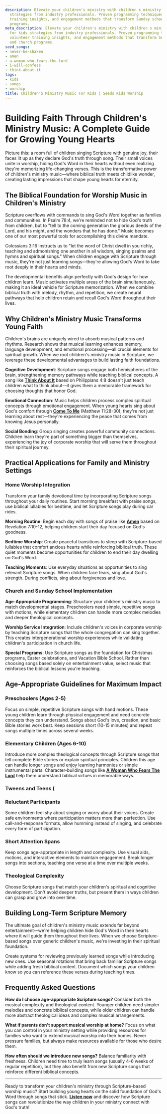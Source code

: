 ```yaml
---
description: Elevate your children's ministry with children s ministry music for kids
  strategies from industry professionals. Proven programming techniques, volunteer
  training insights, and engagement methods that transform Sunday school and church
  programs.
meta_description: Elevate your children's ministry with children s ministry music
  for kids strategies from industry professionals. Proven programming techniques,
  volunteer training insights, and engagement methods that transform Sunday school
  and church programs.
seed_songs:
- never-be-shaken
- amen
- a-woman-who-fears-the-lord
- i-will-confess
- think-about-it
tags:
- kids
- songs
- worship
title: Children'S Ministry Music For Kids | Seeds Kids Worship
---
```

# Building Faith Through Children's Ministry Music: A Complete Guide for Growing Young Hearts

Picture this: a room full of children singing Scripture with genuine joy, their faces lit up as they declare God's truth through song. Their small voices unite in worship, hiding God's Word in their hearts without even realizing they're memorizing life-changing verses. This is the transformative power of children's ministry music—where biblical truth meets childlike wonder, creating lasting impressions that shape young hearts for eternity.

## The Biblical Foundation for Worship Music in Children's Ministry

Scripture overflows with commands to sing God's Word together as families and communities. In Psalm 78:4, we're reminded not to hide God's truth from children, but to "tell to the coming generation the glorious deeds of the Lord, and his might, and the wonders that he has done." Music becomes one of our most powerful tools for accomplishing this divine mandate.

Colossians 3:16 instructs us to "let the word of Christ dwell in you richly, teaching and admonishing one another in all wisdom, singing psalms and hymns and spiritual songs." When children engage with Scripture through music, they're not just learning songs—they're allowing God's Word to take root deeply in their hearts and minds.

The developmental benefits align perfectly with God's design for how children learn. Music activates multiple areas of the brain simultaneously, making it an ideal vehicle for Scripture memorization. When we combine biblical truth with melody, rhythm, and repetition, we create neural pathways that help children retain and recall God's Word throughout their lives.

## Why Children's Ministry Music Transforms Young Faith

Children's brains are uniquely wired to absorb musical patterns and rhythms. Research shows that musical learning enhances memory, language development, and emotional processing—all crucial elements for spiritual growth. When we root children's ministry music in Scripture, we leverage these developmental advantages to build lasting faith foundations.

**Cognitive Development**: Scripture songs engage both hemispheres of the brain, strengthening memory pathways while teaching biblical concepts. A song like **[Think About It](https://seedskidsworship.com/product/think-about-it-philippians-48/)** based on Philippians 4:8 doesn't just teach children what to think about—it gives them a memorable framework for choosing thoughts that honor God.

**Emotional Connection**: Music helps children process complex spiritual concepts through emotional engagement. When young hearts sing about God's comfort through **[Come To Me](https://seedskidsworship.com/product/when-you-lie-down-lullabies-scripture-songs/)** (Matthew 11:28-30), they're not just learning about rest—they're experiencing the peace that comes from knowing Jesus personally.

**Social Bonding**: Group singing creates powerful community connections. Children learn they're part of something bigger than themselves, experiencing the joy of corporate worship that will serve them throughout their spiritual journey.

## Practical Applications for Family and Ministry Settings

### Home Worship Integration

Transform your family devotional time by incorporating Scripture songs throughout your daily routines. Start morning breakfast with praise songs, use biblical lullabies for bedtime, and let Scripture songs play during car rides.

**Morning Routine**: Begin each day with songs of praise like **[Amen](https://seedskidsworship.com/product/seeds-of-praise-vol-3/)** based on Revelation 7:10-12, helping children start their day focused on God's goodness.

**Bedtime Worship**: Create peaceful transitions to sleep with Scripture-based lullabies that comfort anxious hearts while reinforcing biblical truth. These quiet moments become opportunities for children to end their day dwelling on God's Word.

**Teaching Moments**: Use everyday situations as opportunities to sing relevant Scripture songs. When children face fears, sing about God's strength. During conflicts, sing about forgiveness and love.

### Church and Sunday School Implementation

**Age-Appropriate Programming**: Structure your children's ministry music to match developmental stages. Preschoolers need simple, repetitive songs with motions, while elementary children can handle more complex melodies and deeper theological concepts.

**Worship Service Integration**: Include children's voices in corporate worship by teaching Scripture songs that the whole congregation can sing together. This creates intergenerational worship experiences while validating children's participation in church life.

**Special Programs**: Use Scripture songs as the foundation for Christmas programs, Easter celebrations, and Vacation Bible School. Rather than choosing songs based solely on entertainment value, select music that reinforces the biblical lessons you're teaching.

## Age-Appropriate Guidelines for Maximum Impact

### Preschoolers (Ages 2-5)
Focus on simple, repetitive Scripture songs with hand motions. These young children learn through physical engagement and need concrete concepts they can understand. Songs about God's love, creation, and basic Bible stories work best. Keep sessions short (10-15 minutes) and repeat songs multiple times across several weeks.

### Elementary Children (Ages 6-10)
Introduce more complex theological concepts through Scripture songs that tell complete Bible stories or explain spiritual principles. Children this age can handle longer songs and enjoy learning harmonies or simple instrumental parts. Character-building songs like **[A Woman Who Fears The Lord](https://seedskidsworship.com/product/a-woman-who-fears-the-lord-proverbs-3130/)** help them understand biblical virtues in memorable ways.

### Tweens and Teens (

### Reluctant Participants
Some children feel shy about singing or worry about their voices. Create safe environments where participation matters more than perfection. Use call-and-response formats, allow humming instead of singing, and celebrate every form of participation.

### Short Attention Spans
Keep songs age-appropriate in length and complexity. Use visual aids, motions, and interactive elements to maintain engagement. Break longer songs into sections, teaching one verse at a time over multiple weeks.

### Theological Complexity
Choose Scripture songs that match your children's spiritual and cognitive development. Don't avoid deeper truths, but present them in ways children can grasp and grow into over time.

## Building Long-Term Scripture Memory

The ultimate goal of children's ministry music extends far beyond entertainment—we're helping children hide God's Word in their hearts where it will guide them throughout their lives. When we choose Scripture-based songs over generic children's music, we're investing in their spiritual foundation.

Create systems for reviewing previously learned songs while introducing new ones. Use seasonal rotations that bring back familiar Scripture songs while adding fresh biblical content. Document which songs your children know so you can reference these verses during teaching times.

## Frequently Asked Questions

**How do I choose age-appropriate Scripture songs?** Consider both the musical complexity and theological content. Younger children need simpler melodies and concrete biblical concepts, while older children can handle more abstract theological ideas and complex musical arrangements.

**What if parents don't support musical worship at home?** Focus on what you can control in your ministry setting while providing resources for families who want to extend musical worship into their homes. Never pressure families, but always make resources available for those who desire them.

**How often should we introduce new songs?** Balance familiarity with freshness. Children need time to truly learn songs (usually 4-6 weeks of regular repetition), but they also benefit from new Scripture songs that reinforce different biblical concepts.

---

Ready to transform your children's ministry through Scripture-based worship music? Start building young hearts on the solid foundation of God's Word through songs that stick. **[Listen now](https://seedskidsworship.com/products/)** and discover how Scripture songs can revolutionize the way children in your ministry connect with God's truth!

<script type="application/ld+json">
{
  "@context": "https://schema.org",
  "@type": "Article",
  "headline": "Children's Ministry Music For Kids",
  "author": {
    "@type": "Organization",
    "name": "Seeds Kids Worship"
  },
  "publisher": {
    "@type": "Organization",
    "name": "Seeds Kids Worship",
    "logo": {
      "@type": "ImageObject",
      "url": "https://seedskidsworship.com/logo.png"
    }
  },
  "datePublished": "2025-09-03T20:02:30.935662",
  "dateModified": "2025-09-03T20:02:30.935686",
  "description": "Elevate your children's ministry with children's ministry music for kids strategies from industry professionals. Proven programming techniques, volunteer training",
  "mainEntityOfPage": {
    "@type": "WebPage",
    "@id": "https://seedskidsworship.com/activities/children-s-ministry-music-for-kids/"
  }
}
</script>

<script type="application/ld+json">
{
  "@context": "https://schema.org",
  "@type": "Product",
  "name": "Never Be Shaken",
  "description": "Joyful song celebrating the transformation of believers into a new creation in Christ (2 Corinthians 5:17) and encouraging kids to live out their new identity.",
  "url": "https://seedskidsworship.com/product/never-be-shaken-psalm-621-2-2/",
  "brand": {
    "@type": "Brand",
    "name": "Seeds Kids Worship"
  },
  "category": "Children's Christian Music",
  "album": "Seeds of Courage"
}
</script>

<script type="application/ld+json">
{
  "@context": "https://schema.org",
  "@type": "Product",
  "name": "Amen",
  "description": "Worship song of praise declaring salvation belongs to God with heavenly acclamation",
  "url": "https://seedskidsworship.com/product/seeds-of-praise-vol-3/",
  "brand": {
    "@type": "Brand",
    "name": "Seeds Kids Worship"
  },
  "category": "Children's Christian Music",
  "album": "Seeds of Praise"
}
</script>

<script type="application/ld+json">
{
  "@context": "https://schema.org",
  "@type": "Product",
  "name": "A Woman Who Fears The Lord",
  "description": "Character-building song teaching about the virtue and beauty of fearing the Lord",
  "url": "https://seedskidsworship.com/product/a-woman-who-fears-the-lord-proverbs

